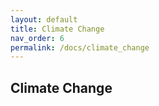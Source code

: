 ```yaml
---
layout: default
title: Climate Change
nav_order: 6
permalink: /docs/climate_change
---
```


## Climate Change

```python

```
